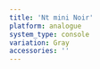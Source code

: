 ```yaml
---
title: 'Nt mini Noir'
platform: analogue
system_type: console
variation: Gray
accessories: ''
---
```

